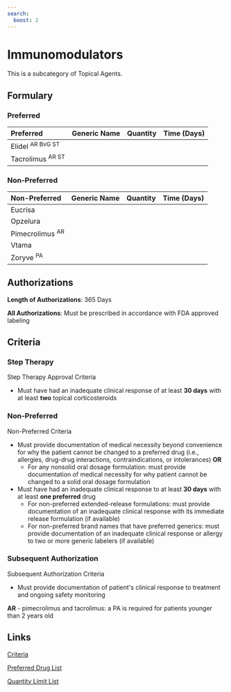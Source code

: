 ```yaml
---
search:
  boost: 2 
---
```


# Immunomodulators

This is a subcategory of Topical Agents.

## Formulary

### Preferred

| Preferred                   | Generic Name | Quantity | Time (Days) |
| :-------------------------- | :----------- | :------: | :---------: |
| Elidel <sup>AR BvG ST</sup> |              |          |             |
| Tacrolimus <sup>AR ST</sup> |              |          |             |

### Non-Preferred

| Non-Preferred              | Generic Name | Quantity | Time (Days) |
| :------------------------- | :----------- | :------: | :---------: |
| Eucrisa                    |              |          |             |
| Opzelura                   |              |          |             |
| Pimecrolimus <sup>AR</sup> |              |          |             |
| Vtama                      |              |          |             |
| Zoryve <sup>PA<sup>        |              |          |             |

## Authorizations

**Length of Authorizations**: 365 Days

**All Authorizations**: Must be prescribed in accordance with FDA approved labeling

## Criteria

### Step Therapy

Step Therapy Approval Criteria

- Must have had an inadequate clinical response of at least **30 days** with at least **two** topical corticosteroids

### Non-Preferred

Non-Preferred Criteria

- Must provide documentation of medical necessity beyond convenience for why the patient cannot be changed to a preferred drug (i.e., allergies, drug-drug interactions, contraindications, or intolerances) **OR**
    - For any nonsolid oral dosage formulation: must provide documentation of medical necessity for why patient cannot be changed to a solid oral dosage formulation
- Must have had an inadequate clinical response to at least **30 days** with at least **one preferred** drug
    - For non-preferred extended-release formulations: must provide documentation of an inadequate clinical response with its immediate release formulation (if available)
    - For non-preferred brand names that have preferred generics: must provide documentation of an inadequate clinical response or allergy to two or more generic labelers (if available)

### Subsequent Authorization

Subsequent Authorization Criteria

- Must provide documentation of patient's clinical response to treatment and ongoing safety monitoring

**AR** - pimecrolimus and tacrolimus: a PA is required for patients younger than 2 years old

## Links

[Criteria](https://pharmacy.medicaid.ohio.gov/sites/default/files/20230101_UPDL%20_Criteria_APPROVED.pdf#page=103)

[Preferred Drug List](https://pharmacy.medicaid.ohio.gov/sites/default/files/20230101_UPDL_APPROVED_12.13.22.pdf#page=33)

[Quantity Limit List](https://pharmacy.medicaid.ohio.gov/sites/default/files/20230101_Ohio_Medicaid_Quantity_Document_APPROVED.pdf)
